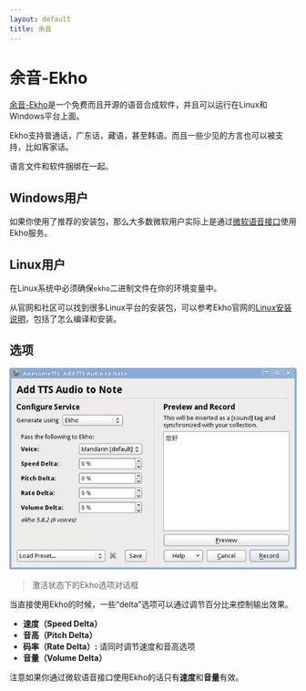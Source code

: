 ```yaml
---
layout: default
title: 余音
---
```


# 余音-Ekho

<!-- [Ekho](http://www.eguidedog.net/ekho.php) is a  free and open-source text-to-speech software with support on Windows and  Linux. -->

[余音-Ekho](http://www.eguidedog.net/ekho.php)是一个免费而且开源的语音合成软件，并且可以运行在Linux和Windows平台上面。

<!-- Ekho has support for Mandarin, Cantonese, Tibetan, and provisionally  Korean (Hangul). In addition, some lesser-known dialects are supported:  Zhaoan Hakka, a Taiwanese dialect, and Ngangien, a version of Chinese used  before the Yuan Dynasty. -->

Ekho支持普通话，广东话，藏语，甚至韩语。而且一些少见的方言也可以被支持，比如客家话。

<!-- Language files are bundled with the Ekho software. -->

语言文件和软件捆绑在一起。

<!-- ## Windows Users -->

## Windows用户

<!-- If using the recommended installer package, most Windows users will  actually use the Ekho software via the [Microsoft  Speech API](/services/sapi5.html) rather than directly through calls to the ```ekho```  binary. -->

如果你使用了推荐的安装包，那么大多数微软用户实际上是通过[微软语音接口](/services/sapi5.html)使用Ekho服务。

<!-- ## Linux Users -->

## Linux用户

<!-- On Linux, AwesomeTTS must be able to find the ```ekho``` binary in  your system ```$PATH```. -->

在Linux系统中必须确保`ekho`二进制文件在你的环境变量中。

<!-- Some Linux distributions have packages available, either from official  repositories or community-maintained ones (e.g. Ubuntu PPA, Arch User  Repository). In addition, the Ekho website also maintains some good  [Linux  installation instructions](http://www.eguidedog.net/doc_install_ekho.php), including how to compile and install from  source. -->

从官网和社区可以找到很多Linux平台的安装包，可以参考Ekho官网的[Linux安装说明](http://www.eguidedog.net/doc_install_ekho.php)，包括了怎么编译和安装。

<!-- ## Options -->

## 选项

![AwesomeTTS note editor dialog with the Ekho service activated](/assets/images/services.ekho.png)

<!-- &ldquo;Add TTS Audio to Note&rdquo; dialog with the Ekho      service activated -->

> 激活状态下的Ekho选项对话框

<!-- When using Ekho directly, several &ldquo;delta&rdquo; options are available  that produce altered output that is measured as percentages of the baseline  speech playback that Ekho usually produces. -->

当直接使用Ekho的时候，一些“delta”选项可以通过调节百分比来控制输出效果。

*   **速度（Speed Delta）**
*   **音高（Pitch Delta）**
*   **码率（Rate Delta）:** 请同时调节速度和音高选项
*   **音量（Volume Delta）**

<!-- Note that if you are accessing Ekho via the Microsoft Speech API on  Windows, then only **Speed** and **Volume** will  be available. -->

注意如果你通过微软语音接口使用Ekho的话只有**速度**和**音量**有效。
